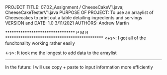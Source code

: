 PROJECT TITLE: 07.02_Assignment / CheeseCakeV1.java; CheeseCakeTesterV1.java
PURPOSE OF PROJECT: To use an arraylist of Cheesecakes to print out a table
                        detailing ingredients and servings
VERSION and DATE: 1.0 3/11/2021
AUTHORS: Andrew Martin

******************************** P M R *********************************************
<+s>: I got all of the funcitonality working rather easily
      
<-s>: It took me the longest to add data to the arraylist
************************************************************************************
In the future: I will use copy + paste to input information more efficiently